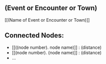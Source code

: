 ## (Event or Encounter or Town)
[[(Name of Event or Encounter or Town)]]

## Connected Nodes:
- [[((node number). node name)]] : (distance)
- [[(node number). (node name)]] : (distance)
-  ...
